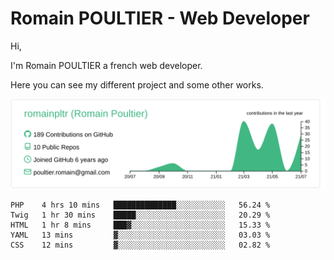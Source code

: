 # Romain POULTIER - Web Developer

Hi,

I'm Romain POULTIER a french web developer.

Here you can see my different project and some other works.



[![](https://raw.githubusercontent.com/romainpltr/romainpltr/master/profile-summary-card-output/vue/0-profile-details.svg)](https://github.com/vn7n24fzkq/github-profile-summary-cards)

<!--START_SECTION:waka-->
```text
PHP    4 hrs 10 mins   ██████████████░░░░░░░░░░░   56.24 % 
Twig   1 hr 30 mins    █████░░░░░░░░░░░░░░░░░░░░   20.29 % 
HTML   1 hr 8 mins     ███▓░░░░░░░░░░░░░░░░░░░░░   15.33 % 
YAML   13 mins         ▓░░░░░░░░░░░░░░░░░░░░░░░░   03.03 % 
CSS    12 mins         ▓░░░░░░░░░░░░░░░░░░░░░░░░   02.82 % 
```
<!--END_SECTION:waka-->
